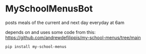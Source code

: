# MySchoolMenusBot
posts meals of the current and next day everyday at 6am

depends on and uses some code from this: https://github.com/andrewdefilippis/my-school-menus/tree/main

`pip install my-school-menus`
